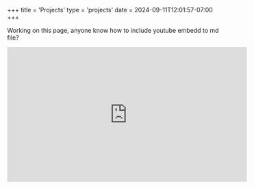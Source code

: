 +++
title = 'Projects'
type = 'projects'
date = 2024-09-11T12:01:57-07:00
+++

Working on this page, anyone know how to include youtube embedd to md file?

<iframe width="560" height="315" src="https://www.youtube.com/embed/3336_mtPs6E?si=N1DlIwqazlYr95JI" title="YouTube video player" frameborder="0" allow="accelerometer; autoplay; clipboard-write; encrypted-media; gyroscope; picture-in-picture; web-share" referrerpolicy="strict-origin-when-cross-origin" allowfullscreen></iframe>